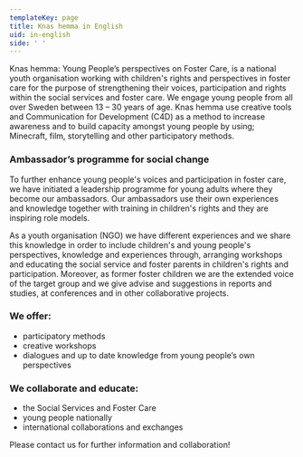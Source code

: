 ```yaml
---
templateKey: page
title: Knas hemma in English
uid: in-english
side: ' '
---
```

Knas hemma: Young People’s perspectives on Foster Care, is a national youth organisation working with children's rights and perspectives in foster care for the purpose of strengthening their voices, participation and rights within the social services and foster care. We engage young people from all over Sweden between 13 – 30 years of age. Knas hemma use creative tools and Communication for Development (C4D) as a method to increase awareness and to build capacity amongst young people by using; Minecraft, film, storytelling and other participatory methods. 

### Ambassador’s programme for social change
To further enhance young people's voices and participation in foster care, we have initiated a leadership programme for young adults where they become our ambassadors. Our ambassadors use their own experiences and knowledge together with training in children's rights and they are inspiring role models.

As a youth organisation (NGO) we have different experiences and we share this knowledge in order to include children's and young people's perspectives, knowledge and experiences through, arranging workshops and educating the social service and foster parents in children's rights and participation. Moreover, as former foster children we are the extended voice of the target group and we give advise and suggestions in reports and studies, at conferences and in other collaborative projects.

### We offer: 
- participatory methods
- creative workshops
- dialogues and up to date knowledge from young people’s own perspectives

### We collaborate and educate: 
- the Social Services and Foster Care 
- young people nationally 
- international collaborations and exchanges 

Please contact us for further information and collaboration! 
